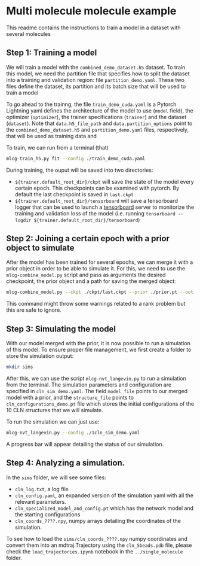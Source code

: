 # Multi molecule molecule example

This readme contains the instructions to train a model in a dataset with several molecules

## Step 1: Training a model

We will train a model with the `combined_demo_dataset.h5` dataset. To train this model, we need the partition file that specifies how to split the dataset into a training and validation region: file `partition_demo.yaml`. These two files define the dataset, its partition and its batch size that will be used to train a model

To go ahead to the trainng, the file `train_demo_cuda.yaml` is a Pytorch Lightning yaml defines the architecture of the model to use (`model` field), the optimizer (`optimizer`), the trainer specifications (`trainer`) and the dataset (`dataset`). Note that `data.h5_file_path` and `data.partition_options` point to the `combined_demo_dataset.h5` and `partition_demo.yaml` files, respectively, that will be used as training data and 

To train, we can run from a terminal (that)

```bash
mlcg-train_h5.py fit --config ./train_demo_cuda.yaml
```

During training, the ouput will be saved into two directories: 
- `${trainer.default_root_dir}/ckpt` will save the state of the model every certain epoch. This checkpoints can be examined with pytorch. By default the last checkpoint is saved in `last.ckpt`
- `${trainer.default_root_dir}/tensorboard` will save a tensorboard logger that can be used to launch a [tensorboard](https://www.tensorflow.org/tensorboard) server to monitorize the training and validation loss of the model (i.e. running `tensorboard --logdir ${trainer.default_root_dir}/tensorboard`)

## Step 2: Joining a certain epoch with a prior object to simulate

After the model has been trained for several epochs, we can merge it with a prior object in order to be able to simulate it.
For this, we need to use the `mlcg-combine_model.py` script and pass as arguments the desired checkpoint, the prior object and 
a path for saving the merged object:

```bash
mlcg-combine_model.py --ckpt ./ckpt/last.ckpt --prior ./prior.pt --out model_with_prior.pt
```

This command might throw some warnings related to a rank problem but this are safe to ignore. 

## Step 3: Simulating the model 

With our model merged with the prior, it is now possible to run a simulation of this model. To ensure proper file management, we first create a folder to store the simulation output:

```bash
mkdir sims
```

After this, we can use the script `mlcg-nvt_langevin.py` to run a simulation from the terminal. 
The simulation parameters and configuration are specified in `cln_sim_demo.yaml`. The field `model_file` points to our merged model with a prior, and the `structure_file` points 
to `cln_configurations_demo.pt` file which stores the initial configurations of the 10 
CLN structures that we will simulate.

To run the simulation we can just use:

```bash
mlcg-nvt_langevin.py --config ./1cln_sim_demo.yaml
```

A progress bar will appear detailing the status of our simulation.

## Step 4: Analyzing a simulation. 

In the `sims` folder, we will see some files:
- `cln_log.txt`, a log file 
- `cln_config.yaml`, an expanded version of the simulation yaml with all the relevant parameters.
- `cln_specialized_model_and_config.pt` which has the network model and the starting configurations
- `cln_coords_????.npy`, numpy arrays detailing the coordinates of the simulation.

To see how to load the `sims/cln_coords_????.npy` numpy coordinates and convert them into an mdtraj.Trajectory using the `cln_5beads.pdb` file, please check the `load_trajectories.ipynb` notebook in the `../single_molecule` folder.